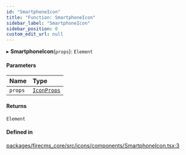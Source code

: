 ```yaml
---
id: "SmartphoneIcon"
title: "Function: SmartphoneIcon"
sidebar_label: "SmartphoneIcon"
sidebar_position: 0
custom_edit_url: null
---
```


▸ **SmartphoneIcon**(`props`): `Element`

#### Parameters

| Name | Type |
| :------ | :------ |
| `props` | [`IconProps`](../types/IconProps.md) |

#### Returns

`Element`

#### Defined in

[packages/firecms_core/src/icons/components/SmartphoneIcon.tsx:3](https://github.com/FireCMSco/firecms/blob/d45f3739/packages/firecms_core/src/icons/components/SmartphoneIcon.tsx#L3)
